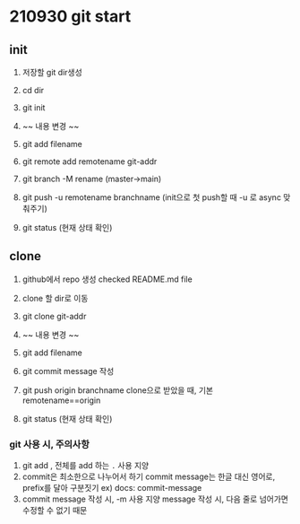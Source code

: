 # 210930 git start

## init

1. 저장할 git dir생성
2. cd dir
3. git init
4. ~~ 내용 변경 ~~
5. git add filename
6. git remote add remotename git-addr
7. git branch -M rename	(master->main)
8. git push -u remotename branchname	(init으로 첫 push할 때 -u 로 async 맞춰주기)

0. git status	(현재 상태 확인)


## clone

1. github에서 repo 생성
	checked README.md file
2. clone 할 dir로 이동
3. git clone git-addr
4. ~~ 내용 변경 ~~
5. git add filename
6. git commit
	message 작성
7. git push origin branchname
	clone으로 받았을 때, 기본 remotename==origin

0. git status	(현재 상태 확인)


### git 사용 시, 주의사항

1. git add , 전체를 add 하는 `.` 사용 지양
2. commit은 최소한으로 나누어서 하기
	commit message는 한글 대신 영어로, prefix를 달아 구분짓기
	ex) docs: commit-message
3. commit message 작성 시, -m 사용 지양
	message 작성 시, 다음 줄로 넘어가면 수정할 수 없기 때문

